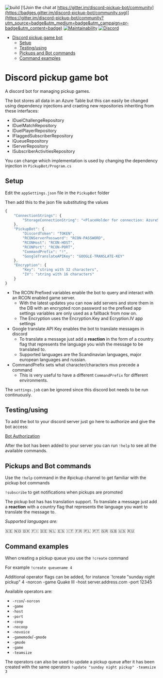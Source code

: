 ![build](https://github.com/Floydan/discord-pickup-bot/workflows/build/badge.svg?branch=main) 
[![Join the chat at https://gitter.im/discord-pickup-bot/community](https://badges.gitter.im/discord-pickup-bot/community.svg)](https://gitter.im/discord-pickup-bot/community?utm_source=badge&utm_medium=badge&utm_campaign=pr-badge&utm_content=badge)
[![Maintainability](https://api.codeclimate.com/v1/badges/66275c62b74e27401e3b/maintainability)](https://codeclimate.com/github/Floydan/discord-pickup-bot/maintainability)
[![Discord](https://img.shields.io/badge/discord-chat-blue?logo=discord)](https://discord.gg/pkPMjWV)


- [Discord pickup game bot](#discord-pickup-game-bot)
  - [Setup](#setup)
  - [Testing/using](#testingusing)
  - [Pickups and Bot commands](#pickups-and-bot-commands)
  - [Command examples](#command-examples)
  
  
# Discord pickup game bot

A discord bot for managing pickup games.

The bot stores all data in an Azure Table but this can easily be changed using dependency injections and craeting new repositories inheriting from these interfaces:
+ IDuelChallengeRepository
+ IDuelMatchRepository
+ IDuelPlayerRepository
+ IFlaggedSubscriberRepository
+ IQueueRepository
+ IServerRepository
+ ISubscriberActivitiesRepository

You can change which implementation is used by changing the dependency injection in `PickupBot/Program.cs`

## Setup
Edit the `appSettings.json` file in the `PickupBot` folder

Then add this to the json file substituting the values
```javascript
{
    "ConnectionStrings": {
        "StorageConnectionString": "<PlaceHolder for connection: AzureStorage>"
    },
    "PickupBot": {
        "DiscordToken": "TOKEN",
        "RCONServerPassword": "RCON-PASSWORD",
        "RCONHost": "RCON-HOST",
        "RCONPort": "RCON-PORT",
        "CommandPrefix": "!",
        "GoogleTranslateAPIKey": "GOOGLE-TRANSLATE-KEY"
    },
    "Encryption": {
        "Key": "string with 32 characters",
        "IV": "string with 16 characters" 
    } 
}
```

- The RCON Prefixed variables enable the bot to query and interact with an RCON enabled game server.
  + With the latest updates you can now add servers and store them in the DB with an encrypted rcon password so the prefixed app settings variables are only used as a fallback from now on.
  + The Encryption uses the Encryption.Key and Ecryption.IV app settings
- Google translate API Key enables the bot to translate messages in discord
  + To translate a message just add a **reaction** in the form of a country flag that represents the language you wish the message to be translated to.
  + Supported languages are the Scandinavian languages, major european languages and russian.
- CommandPrefix sets what character/characters mus precede a command
  + This is very useful to have a different `CommandPrefix` for different environments.

The `settings.job` can be ignored since this discord bot needs to be run continuously.

## Testing/using
To add the bot to your discord server just go here to authorize and give the bot access:

[Bot Authorization](https://discordapp.com/api/oauth2/authorize?client_id=696658931434389505&permissions=285215793&scope=bot)

After the bot has been added to your server you can run `!help` to see all the available commands.

## Pickups and Bot commands
Use the `!help` command in the #pickup channel to get familiar with the pickup bot commands

`!subscribe` to get notifications when pickups are promoted

The pickup bot has has translation support.
To translate a message just add a **reaction**  with a country flag that represents the language you want to translate the message to.

_Supported languages are:_

:sweden: :norway: :denmark: :finland: :de: :netherlands: :es: :it: :fr: :poland: :portugal: :greece: :gb: :us: :ru: 

## Command examples
When creating a pickup queue you use the `!create` command

For example
`!create queuename 4`

Additional operator flags can be added, for instance
`!create "sunday night pickup" 4 -norcon -game Quake III -host server.address.com -port 12345

Available operators are:
- `-rcon`/`-norcon`
- `-game`
- `-host`
- `-port`
- `-coop`
- `-nocoop`
- `-novoice`
- `-gamemode`/`-gmode`
- `-gmode`
- `-game`
- `-teamsize`

The operators can also be used to update a pickup queue after it has been created with the same operators
`!update "sunday night pickup" -teamsize 3`
